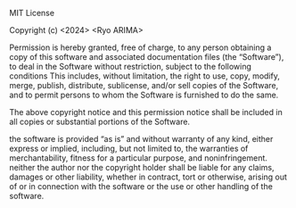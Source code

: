 MIT License

Copyright (c) &lt;2024&gt; &lt;Ryo ARIMA&gt;

Permission is hereby granted, free of charge, to any person obtaining a copy of this software and associated documentation files (the “Software”), to deal in the Software without restriction, subject to the following conditions This includes, without limitation, the right to use, copy, modify, merge, publish, distribute, sublicense, and/or sell copies of the Software, and to permit persons to whom the Software is furnished to do the same.

The above copyright notice and this permission notice shall be included in all copies or substantial portions of the Software.

the software is provided “as is” and without warranty of any kind, either express or implied, including, but not limited to, the warranties of merchantability, fitness for a particular purpose, and noninfringement.
neither the author nor the copyright holder shall be liable for any claims, damages or other liability, whether in contract, tort or otherwise, arising out of or in connection with the software or the use or other handling of the software.